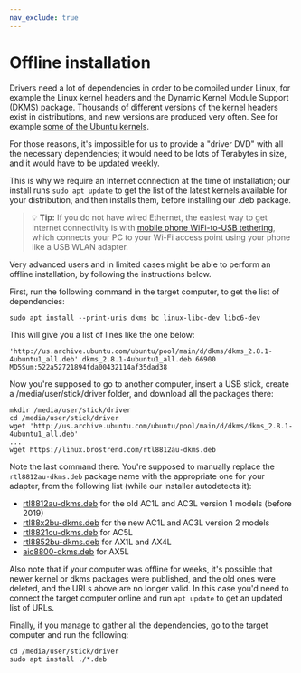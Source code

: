 ```yaml
---
nav_exclude: true
---
```


# Offline installation

Drivers need a lot of dependencies in order to be compiled under Linux, for example the Linux kernel headers and the Dynamic Kernel Module Support (DKMS) package. Thousands of different versions of the kernel headers exist in distributions, and new versions are produced very often. See for example [some of the Ubuntu kernels](https://launchpad.net/ubuntu/+source/linux/+publishinghistory).

For those reasons, it's impossible for us to provide a "driver DVD" with all the necessary dependencies; it would need to be lots of Terabytes in size, and it would have to be updated weekly.

This is why we require an Internet connection at the time of installation; our install runs `sudo apt update` to get the list of the latest kernels available for your distribution, and then installs them, before installing our .deb package.

> 💡 **Tip:** If you do not have wired Ethernet, the easiest way to get Internet connectivity is with [mobile phone WiFi-to-USB
tethering](https://www.makeuseof.com/tag/how-to-tether-your-smartphone-in-linux/), which connects your PC to your Wi-Fi access point using your phone like a USB WLAN adapter.

Very advanced users and in limited cases might be able to perform an offline installation, by following the instructions below.

First, run the following command in the target computer, to get the list of dependencies:

```shell
sudo apt install --print-uris dkms bc linux-libc-dev libc6-dev
```

This will give you a list of lines like the one below:

```shell
'http://us.archive.ubuntu.com/ubuntu/pool/main/d/dkms/dkms_2.8.1-4ubuntu1_all.deb' dkms_2.8.1-4ubuntu1_all.deb 66900 MD5Sum:522a52721894fda00432114af35dad38
```

Now you're supposed to go to another computer, insert a USB stick, create a /media/user/stick/driver folder, and download all the packages there:

```shell
mkdir /media/user/stick/driver
cd /media/user/stick/driver
wget 'http://us.archive.ubuntu.com/ubuntu/pool/main/d/dkms/dkms_2.8.1-4ubuntu1_all.deb'
...
wget https://linux.brostrend.com/rtl8812au-dkms.deb
```

Note the last command there. You're supposed to manually replace the
`rtl8812au-dkms.deb` package name with the appropriate one for your adapter,
from the following list (while our installer autodetects it):

* [rtl8812au-dkms.deb](../rtl8812au-dkms.deb) for the old AC1L and AC3L version 1 models (before 2019)
* [rtl88x2bu-dkms.deb](../rtl88x2bu-dkms.deb) for the new AC1L and AC3L version 2 models
* [rtl8821cu-dkms.deb](../rtl8821cu-dkms.deb) for AC5L
* [rtl8852bu-dkms.deb](../rtl8852bu-dkms.deb) for AX1L and AX4L
* [aic8800-dkms.deb](../aic8800-dkms.deb) for AX5L

Also note that if your computer was offline for weeks, it's possible that newer kernel or dkms packages were published, and the old ones were deleted, and the URLs above are no longer valid. In this case you'd need to connect the target computer online and run `apt update` to get an updated list of URLs.

Finally, if you manage to gather all the dependencies, go to the target computer and run the following:

```shell
cd /media/user/stick/driver
sudo apt install ./*.deb
```
